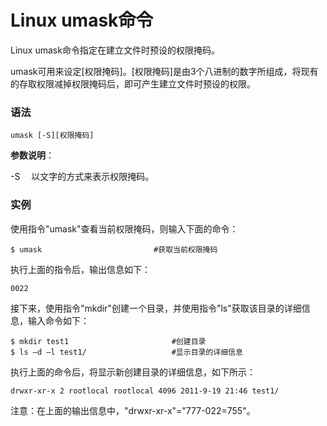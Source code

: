 
# Linux umask命令



Linux umask命令指定在建立文件时预设的权限掩码。

umask可用来设定[权限掩码]。[权限掩码]是由3个八进制的数字所组成，将现有的存取权限减掉权限掩码后，即可产生建立文件时预设的权限。

### 语法

```
umask [-S][权限掩码]
```

**参数说明**：

-S 　以文字的方式来表示权限掩码。

### 实例

使用指令"umask"查看当前权限掩码，则输入下面的命令：

```
$ umask                         #获取当前权限掩码 

```

执行上面的指令后，输出信息如下：

```
0022

```

接下来，使用指令"mkdir"创建一个目录，并使用指令"ls"获取该目录的详细信息，输入命令如下：

```
$ mkdir test1                       #创建目录  
$ ls –d –l test1/                   #显示目录的详细信息  

```

执行上面的命令后，将显示新创建目录的详细信息，如下所示：

```
drwxr-xr-x 2 rootlocal rootlocal 4096 2011-9-19 21:46 test1/ 

```

注意：在上面的输出信息中，"drwxr-xr-x"="777-022=755"。




